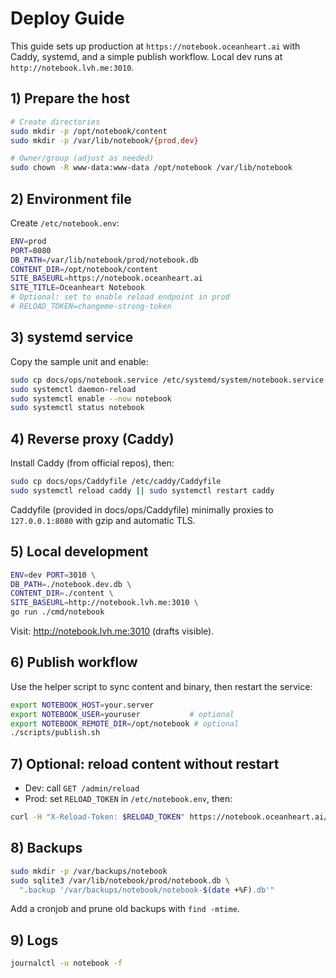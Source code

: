 # Deploy Guide

This guide sets up production at `https://notebook.oceanheart.ai` with Caddy, systemd, and a simple publish workflow. Local dev runs at `http://notebook.lvh.me:3010`.

## 1) Prepare the host
```bash
# Create directories
sudo mkdir -p /opt/notebook/content
sudo mkdir -p /var/lib/notebook/{prod,dev}

# Owner/group (adjust as needed)
sudo chown -R www-data:www-data /opt/notebook /var/lib/notebook
```

## 2) Environment file
Create `/etc/notebook.env`:
```bash
ENV=prod
PORT=8080
DB_PATH=/var/lib/notebook/prod/notebook.db
CONTENT_DIR=/opt/notebook/content
SITE_BASEURL=https://notebook.oceanheart.ai
SITE_TITLE=Oceanheart Notebook
# Optional: set to enable reload endpoint in prod
# RELOAD_TOKEN=changeme-strong-token
```

## 3) systemd service
Copy the sample unit and enable:
```bash
sudo cp docs/ops/notebook.service /etc/systemd/system/notebook.service
sudo systemctl daemon-reload
sudo systemctl enable --now notebook
sudo systemctl status notebook
```

## 4) Reverse proxy (Caddy)
Install Caddy (from official repos), then:
```bash
sudo cp docs/ops/Caddyfile /etc/caddy/Caddyfile
sudo systemctl reload caddy || sudo systemctl restart caddy
```

Caddyfile (provided in docs/ops/Caddyfile) minimally proxies to `127.0.0.1:8080` with gzip and automatic TLS.

## 5) Local development
```bash
ENV=dev PORT=3010 \
DB_PATH=./notebook.dev.db \
CONTENT_DIR=./content \
SITE_BASEURL=http://notebook.lvh.me:3010 \
go run ./cmd/notebook
```
Visit: http://notebook.lvh.me:3010 (drafts visible).

## 6) Publish workflow
Use the helper script to sync content and binary, then restart the service:
```bash
export NOTEBOOK_HOST=your.server
export NOTEBOOK_USER=youruser           # optional
export NOTEBOOK_REMOTE_DIR=/opt/notebook # optional
./scripts/publish.sh
```

## 7) Optional: reload content without restart
- Dev: call `GET /admin/reload`
- Prod: set `RELOAD_TOKEN` in `/etc/notebook.env`, then:
```bash
curl -H "X-Reload-Token: $RELOAD_TOKEN" https://notebook.oceanheart.ai/admin/reload
```

## 8) Backups
```bash
sudo mkdir -p /var/backups/notebook
sudo sqlite3 /var/lib/notebook/prod/notebook.db \
  ".backup '/var/backups/notebook/notebook-$(date +%F).db'"
```
Add a cronjob and prune old backups with `find -mtime`.

## 9) Logs
```bash
journalctl -u notebook -f
```
